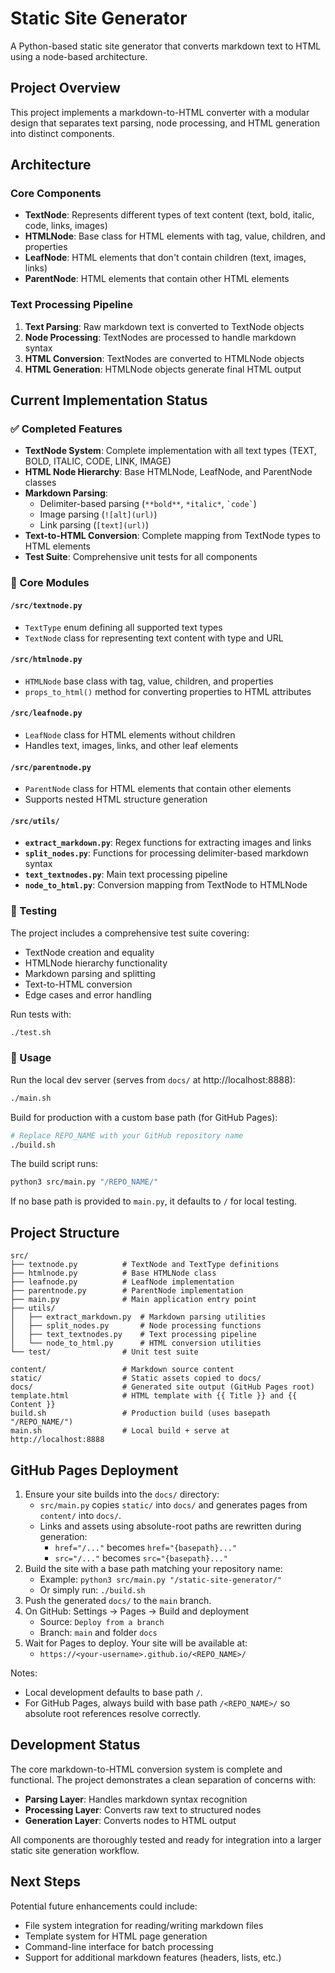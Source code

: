 # Static Site Generator

A Python-based static site generator that converts markdown text to HTML using a node-based architecture.

## Project Overview

This project implements a markdown-to-HTML converter with a modular design that separates text parsing, node processing, and HTML generation into distinct components.

## Architecture

### Core Components

- **TextNode**: Represents different types of text content (text, bold, italic, code, links, images)
- **HTMLNode**: Base class for HTML elements with tag, value, children, and properties
- **LeafNode**: HTML elements that don't contain children (text, images, links)
- **ParentNode**: HTML elements that contain other HTML elements

### Text Processing Pipeline

1. **Text Parsing**: Raw markdown text is converted to TextNode objects
2. **Node Processing**: TextNodes are processed to handle markdown syntax
3. **HTML Conversion**: TextNodes are converted to HTMLNode objects
4. **HTML Generation**: HTMLNode objects generate final HTML output

## Current Implementation Status

### ✅ Completed Features

- **TextNode System**: Complete implementation with all text types (TEXT, BOLD, ITALIC, CODE, LINK, IMAGE)
- **HTML Node Hierarchy**: Base HTMLNode, LeafNode, and ParentNode classes
- **Markdown Parsing**: 
  - Delimiter-based parsing (`**bold**`, `*italic*`, `` `code` ``)
  - Image parsing (`![alt](url)`)
  - Link parsing (`[text](url)`)
- **Text-to-HTML Conversion**: Complete mapping from TextNode types to HTML elements
- **Test Suite**: Comprehensive unit tests for all components

### 🔧 Core Modules

#### `/src/textnode.py`
- `TextType` enum defining all supported text types
- `TextNode` class for representing text content with type and URL

#### `/src/htmlnode.py`
- `HTMLNode` base class with tag, value, children, and properties
- `props_to_html()` method for converting properties to HTML attributes

#### `/src/leafnode.py`
- `LeafNode` class for HTML elements without children
- Handles text, images, links, and other leaf elements

#### `/src/parentnode.py`
- `ParentNode` class for HTML elements that contain other elements
- Supports nested HTML structure generation

#### `/src/utils/`
- **`extract_markdown.py`**: Regex functions for extracting images and links
- **`split_nodes.py`**: Functions for processing delimiter-based markdown syntax
- **`text_textnodes.py`**: Main text processing pipeline
- **`node_to_html.py`**: Conversion mapping from TextNode to HTMLNode

### 🧪 Testing

The project includes a comprehensive test suite covering:
- TextNode creation and equality
- HTMLNode hierarchy functionality
- Markdown parsing and splitting
- Text-to-HTML conversion
- Edge cases and error handling

Run tests with:
```bash
./test.sh
```

### 🚀 Usage

Run the local dev server (serves from `docs/` at http://localhost:8888):
```bash
./main.sh
```

Build for production with a custom base path (for GitHub Pages):
```bash
# Replace REPO_NAME with your GitHub repository name
./build.sh
```
The build script runs:
```bash
python3 src/main.py "/REPO_NAME/"
```
If no base path is provided to `main.py`, it defaults to `/` for local testing.

## Project Structure

```
src/
├── textnode.py          # TextNode and TextType definitions
├── htmlnode.py          # Base HTMLNode class
├── leafnode.py          # LeafNode implementation
├── parentnode.py        # ParentNode implementation
├── main.py              # Main application entry point
├── utils/
│   ├── extract_markdown.py  # Markdown parsing utilities
│   ├── split_nodes.py       # Node processing functions
│   ├── text_textnodes.py    # Text processing pipeline
│   └── node_to_html.py      # HTML conversion utilities
└── test/                # Unit test suite

content/                 # Markdown source content
static/                  # Static assets copied to docs/
docs/                    # Generated site output (GitHub Pages root)
template.html            # HTML template with {{ Title }} and {{ Content }}
build.sh                 # Production build (uses basepath "/REPO_NAME/")
main.sh                  # Local build + serve at http://localhost:8888
```

## GitHub Pages Deployment

1. Ensure your site builds into the `docs/` directory:
   - `src/main.py` copies `static/` into `docs/` and generates pages from `content/` into `docs/`.
   - Links and assets using absolute-root paths are rewritten during generation:
     - `href="/..."` becomes `href="{basepath}..."`
     - `src="/..."` becomes `src="{basepath}..."`
2. Build the site with a base path matching your repository name:
   - Example: `python3 src/main.py "/static-site-generator/"`
   - Or simply run: `./build.sh`
3. Push the generated `docs/` to the `main` branch.
4. On GitHub: Settings → Pages → Build and deployment
   - Source: `Deploy from a branch`
   - Branch: `main` and folder `docs`
5. Wait for Pages to deploy. Your site will be available at:
   - `https://<your-username>.github.io/<REPO_NAME>/`

Notes:
- Local development defaults to base path `/`.
- For GitHub Pages, always build with base path `/<REPO_NAME>/` so absolute root references resolve correctly.

## Development Status

The core markdown-to-HTML conversion system is complete and functional. The project demonstrates a clean separation of concerns with:

- **Parsing Layer**: Handles markdown syntax recognition
- **Processing Layer**: Converts raw text to structured nodes
- **Generation Layer**: Converts nodes to HTML output

All components are thoroughly tested and ready for integration into a larger static site generation workflow.

## Next Steps

Potential future enhancements could include:
- File system integration for reading/writing markdown files
- Template system for HTML page generation
- Command-line interface for batch processing
- Support for additional markdown features (headers, lists, etc.)
